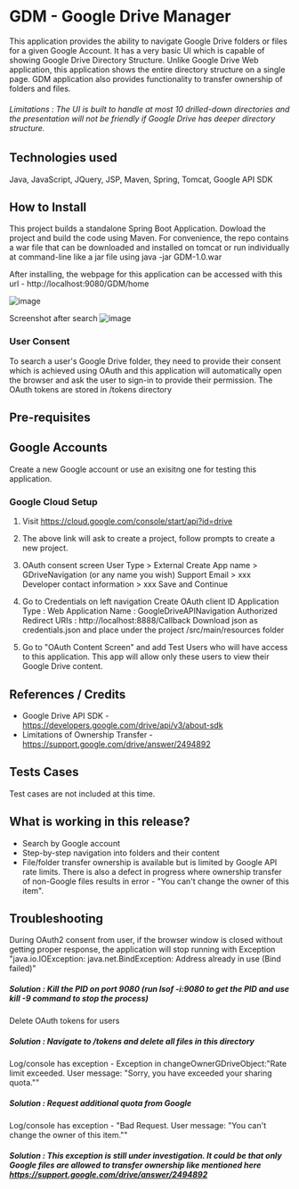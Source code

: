 # GDM - Google Drive Manager
This application provides the ability to navigate Google Drive folders or files for a given Google Account. It has a very basic UI which is capable of showing Google Drive Directory Structure. Unlike Google Drive Web application, this application shows the entire directory structure on a single page. GDM application also provides functionality to transfer ownership of folders and files.

###### Limitations : The UI is built to handle at most 10 drilled-down directories and the presentation will not be friendly if Google Drive has deeper directory structure.

## Technologies used 
Java, JavaScript, JQuery, JSP, Maven, Spring, Tomcat, Google API SDK

## How to Install
This project builds a standalone Spring Boot Application. Dowload the project and build the code using Maven. For convenience, the repo contains a war file that can be downloaded and installed on tomcat or run individually at command-line like a jar file using 
java -jar GDM-1.0.war 

After installing, the webpage for this application can be accessed with this url - http://localhost:9080/GDM/home

![image](https://user-images.githubusercontent.com/69950262/123526490-c791f700-d6c7-11eb-8f6c-430f11ada613.png)

Screenshot after search
![image](https://user-images.githubusercontent.com/69950262/123526816-e09ba780-d6c9-11eb-8fc6-5613ecccf344.png)

### User Consent
To search a user's Google Drive folder, they need to provide their consent which is achieved using OAuth and this application will automatically open the browser and ask the user to sign-in to provide their permission. The OAuth tokens are stored in /tokens directory


## Pre-requisites 
## Google Accounts
Create a new Google account or use an exisitng one for testing this application.

### Google Cloud Setup
1. Visit https://cloud.google.com/console/start/api?id=drive
2. The above link will ask to create a project, follow prompts to create a new project.
3. OAuth consent screen
    User Type > External
    Create
    App name > GDriveNavigation (or any name you wish)
    Support Email > xxx
    Developer contact information > xxx
    Save and Continue

3. Go to Credentials on left navigation
   Create OAuth client ID
   Application Type : Web Application
   Name : GoogleDriveAPINavigation
   Authorized Redirect URIs : http://localhost:8888/Callback 
   Download json as credentials.json and place under the project /src/main/resources folder
  
4. Go to "OAuth Content Screen" and add Test Users who will have access to this application. This app will allow only these users to view their Google Drive content.

## References / Credits
- Google Drive API SDK - https://developers.google.com/drive/api/v3/about-sdk
- Limitations of Ownership Transfer - https://support.google.com/drive/answer/2494892

## Tests Cases
Test cases are not included at this time.

## What is working in this release?
- Search by Google account
- Step-by-step navigation into folders and their content
- File/folder transfer ownership is available but is limited by Google API rate limits. There is also a defect in progress where ownership transfer of non-Google files results in error - "You can't change the owner of this item".

## Troubleshooting
During OAuth2 consent from user, if the browser window is closed without getting proper response, the application will stop running with Exception "java.io.IOException: java.net.BindException: Address already in use (Bind failed)" 
##### _Solution : Kill the PID on port 9080 (run lsof -i:9080 to get the PID and use kill -9 command to stop the process)_

Delete OAuth tokens for users
##### _Solution : Navigate to /tokens and delete all files in this directory_

Log/console has exception - Exception in changeOwnerGDriveObject:"Rate limit exceeded. User message: \"Sorry, you have exceeded your sharing quota.\""
##### _Solution : Request additional quota from Google_

Log/console has exception - "Bad Request. User message: \"You can't change the owner of this item.\""
##### _Solution : This exception is still under investigation. It could be that only Google files are allowed to transfer ownership like mentioned here https://support.google.com/drive/answer/2494892_

